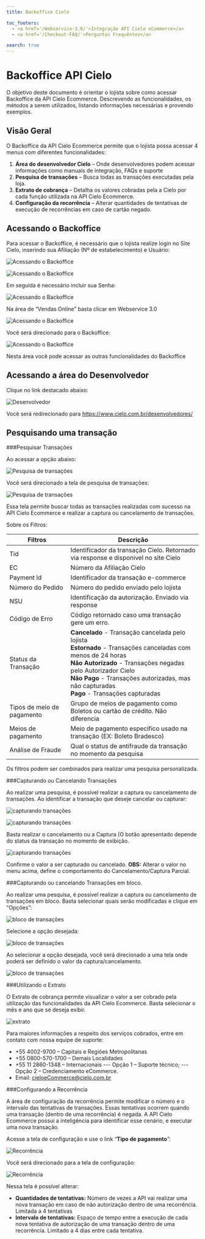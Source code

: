 ```yaml
---
title: Backoffice Cielo

toc_footers:
  - <a href='/Webservice-3.0/'>Integração API Cielo eCommerce</a>
  - <a href='/Checkout-FAQ/'>Perguntas Frequêntes</a>

search: true
---
```


# Backoffice API Cielo

O objetivo deste documento é orientar o lojista sobre como acessar Backoffice da API Cielo Ecommerce. Descrevendo as funcionalidades, os métodos a serem utilizados, listando informações necessárias e provendo exemplos.

## Visão Geral

O Backoffice da API Cielo Ecommerce permite que o lojista possa acessar 4 menus com diferentes funcionalidades:

1.	**Área do desenvolvedor Cielo** – Onde desenvolvedores podem acessar informações como manuais de integração, FAQs e suporte
2.	**Pesquisa de transações** – Busca todas as transações executadas pela loja.
3.	**Extrato de cobrança** – Detalha os valores cobradas pela a Cielo por cada função utilizada na API Cielo Ecommerce.
4.	**Configuração da recorrência** – Alterar quantidades de tentativas de execução de recorrências em caso de cartão negado.



## Acessando o Backoffice

Para acessar o Backoffice, é necessário que o lojista realize login no Site Cielo, inserindo sua Afiliação (Nº de estabelecimento) e Usuário:

![Acessando o Backoffice](images/i0.png)

![Acessando o Backoffice](images/i1.png)

Em seguida é necessário incluir sua Senha:

![Acessando o Backoffice](images/i2.png)

Na área de “Vendas Online” basta clicar em Webservice 3.0

![Acessando o Backoffice](images/i3.png)

Você será direcionado para o Backoffice:

![Acessando o Backoffice](images/i4.png)

Nesta área você pode acessar as outras funcionalidades do Backoffice

## Acessando a área do Desenvolvedor

Clique no link destacado abaixo:

![Desenvolvedor](images/i45.png)

Você será redirecionado para <https://www.cielo.com.br/desenvolvedores/>

## Pesquisando uma transação

###Pesquisar Transações

Ao acessar a opção abaixo:

![Pesquisa de transações](images/i5.png)

Você será direcionado a tela de pesquisa de transações:

![Pesquisa de transações](images/i6.png)

Essa tela permite buscar todas as transações realizadas com sucesso na API Cielo Ecommerce e realizar a captura ou cancelamento de transações.

Sobre os Filtros:

|Filtros|Descrição|
|-------|---------|
|Tid|	Identificador da transação Cielo. Retornado via response e disponivel no site Cielo|
|EC|	Número da Afiliação Cielo|
|Payment Id|	Identificador da transação e-commerce|
|Número do Pedido|	Número do pedido enviado pelo lojista|
|NSU|	Identificação da autorização. Enviado via response|
|Código de Erro|	Código retornado caso uma transação gere um erro.|
|Status da Transação|**Cancelado** - Transação cancelada pelo lojista<br>**Estornado** - Transações canceladas com menos de 24 horas<br>**Não Autorizado** - Transações negadas pelo Autorizador Cielo<br>**Não Pago** - Transações autorizadas, mas não capturadas<br>**Pago** - Transações capturadas<br>|
|Tipos de meio de pagamento	| Grupo de meios de pagamento como Boletos ou cartão de crédito. Não diferencia |bandeira ou banco.|
|Meios de pagamento|	Meio de pagamento especifico usado na transação (EX: Boleto Bradesco)|
|Análise de Fraude|	Qual o status de antifraude da transação no momento da pesquisa|

Os filtros podem ser combinados para realizar uma pesquisa personalizada.

###Capturando ou Cancelando Transações

Ao realizar uma pesquisa, é possível realizar a captura ou cancelamento de transações. Ao identificar a transação que deseje cancelar ou capturar:

![capturando transações](images/i7.png)

![capturando transações](images/i8.png)

Basta realizar o cancelamento ou a Captura (O botão apresentado depende do status da transação no momento de exibição.

![capturando transações](images/i9.png)

Confirme o valor a ser capturado ou cancelado.
**OBS:** Alterar o valor no menu acima, define o comportamento do Cancelamento/Captura Parcial.

###Capturando ou cancelando Transações em bloco.

Ao realizar uma pesquisa, é possível realizar a captura ou cancelamento de transações em bloco. Basta selecionar quais serão modificadas e clique em “Opções”:

![bloco de transações](images/i10.png)

Selecione a opção desejada:

![bloco de transações](images/i11.png)

Ao selecionar a opção desejada, você será direcionado a uma tela onde poderá ser definido o valor da captura/cancelamento.

![bloco de transações](images/i12.png)

###Utilizando o Extrato

O Extrato de cobrança permite visualizar o valor a ser cobrado pela utilização das funcionalidades da API Cielo Ecommerce. Basta selecionar o mês e ano que se deseja exibir.

![extrato](images/i13.png)

Para maiores informações a respeito dos serviços cobrados, entre em contato com nossa equipe de suporte:

 * +55 4002-9700 – Capitais e Regiões Metropolitanas
 * +55 0800-570-1700 – Demais Localidades
 * +55 11 2860-1348 – Internacionais
 --- Opção 1 – Suporte técnico;
 --- Opção 2 – Credenciamento eCommerce.
 * Email: cieloeCommerce@cielo.com.br

###Configurando a Recorrência

A área de configuração da recorrência permite modificar o número e o intervalo das tentativas de transações. Essas tentativas ocorrem quando uma transação (dentro de uma recorrência) é negada. A API Cielo Ecommerce possui a inteligência para identificar esse cenário, e executar uma nova transação.

Acesse a tela de configuração e use o link “**Tipo de pagamento**”:

![Recorrência](images/i14.png)

Você será direcionado para a tela de configuração:

![Recorrência](images/i15.png)

Nessa tela é possível alterar:

* **Quantidades de tentativas:** Número de vezes a API vai realizar uma nova transação em caso de não autorização dentro de uma recorrência. Limitada a 4 tentativas
* **Intervalo de tentativas:** Espaço de tempo entre a execução de cada nova tentativa de autorização de uma transação dentro de uma recorrência. Limitado a 4 dias entre cada tentativa.
